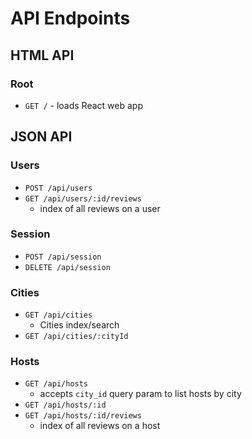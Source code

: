 # API Endpoints

## HTML API

### Root

- `GET /` - loads React web app

## JSON API

### Users

- `POST /api/users`
- `GET /api/users/:id/reviews`
  - index of all reviews on a user

### Session

- `POST /api/session`
- `DELETE /api/session`

### Cities

- `GET /api/cities`
  - Cities index/search
- `GET /api/cities/:cityId`

### Hosts

- `GET /api/hosts`
  - accepts `city_id` query param to list hosts by city
- `GET /api/hosts/:id`
- `GET /api/hosts/:id/reviews`
  - index of all reviews on a host
